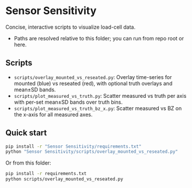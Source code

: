 # Sensor Sensitivity

Concise, interactive scripts to visualize load-cell data.

- Paths are resolved relative to this folder; you can run from repo root or here.

## Scripts
- `scripts/overlay_mounted_vs_reseated.py`: Overlay time-series for mounted (blue) vs reseated (red), with optional truth overlays and mean±SD bands.
- `scripts/plot_measured_vs_truth.py`: Scatter measured vs truth per axis with per-set mean±SD bands over truth bins.
- `scripts/plot_measured_vs_truth_bz_x.py`: Scatter measured vs BZ on the x-axis for all measured axes.

## Quick start
```bash
pip install -r "Sensor Sensitivity/requirements.txt"
python "Sensor Sensitivity/scripts/overlay_mounted_vs_reseated.py"
```

Or from this folder:
```bash
pip install -r requirements.txt
python scripts/overlay_mounted_vs_reseated.py
```